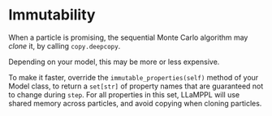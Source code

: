 # Immutability

When a particle is promising, the sequential Monte Carlo algorithm may _clone_ it, by calling `copy.deepcopy`. 

Depending on your model, this may be more or less expensive. 

To make it faster, override the `immutable_properties(self)` method of your Model class, to return a `set[str]` of property names that are guaranteed not to change during `step`. For all properties in this set, LLaMPPL will use shared memory across particles, and avoid copying when cloning particles.